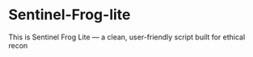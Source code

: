 # Sentinel-Frog-lite
This is Sentinel Frog Lite — a clean, user-friendly script built for ethical recon
